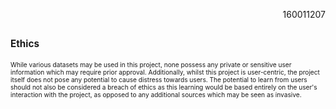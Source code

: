 <p style="text-align: right">160011207</p>

## <span style="font-size: .725em">Ethics
<span style="font-size: .725em">
While various datasets may be used in this project, none possess any private or sensitive user information which may require prior approval. Additionally, whilst this project is user-centric, the project itself does not pose any potential to cause distress towards users. The potential to learn from users should not also be considered a breach of ethics as this learning would be based entirely on the user's interaction with the project, as opposed to any additional sources which may be seen as invasive.
